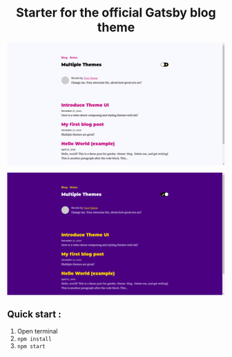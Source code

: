 <h1 align="center">
  Starter for the official Gatsby blog theme
</h1>

![Picture 1](./content/assets/picture-demo-1.png)

![picture 2](./content/assets/picture-demo-2.png)

## Quick start :
1. Open terminal
2. `npm install`
3. `npm start`